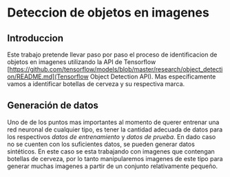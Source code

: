 # Deteccion de objetos en imagenes

## Introduccion
Este trabajo pretende llevar paso por paso el proceso de identificacion de objetos en imagenes utilizando la API de Tensorflow [https://github.com/tensorflow/models/blob/master/research/object_detection/README.md](Tensorflow Object Detection API). Mas específicamente vamos a identificar botellas de cerveza y su respectiva marca.

## Generación de datos
Uno de de los puntos mas importantes al momento de querer entrenar una red neuronal de cualquier tipo, es tener la cantidad adecuada de datos para los respectivos *datos de entrenamiento* y *datos de prueba*. En dado caso no se cuenten con los suficientes datos, se pueden generar datos sintéticos. En este caso se esta trabajando con imagenes que contengan botellas de cerveza, por lo tanto manipularemos imagenes de este tipo para generar muchas imagenes a partir de un conjunto relativamente pequeño.
